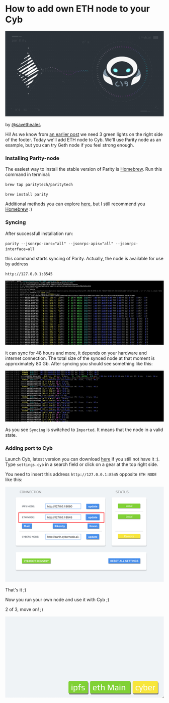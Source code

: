 # How to add own ETH node to your Cyb

![pic](0.png)

by [@savetheales](https://cyb//0x00CA47db1BE92C1072e973fd8DC4A082f7d70214.eth)

Hi! As we know from [an earlier post](https://steemit.com/web3/@savetheales/how-to-add-custom-ipfs-node-to-your-cyb) we need 3 green lights on the right side of the footer. Today we'll add ETH node to Cyb. We'll use Parity node as an example, but you can try Geth node if you feel strong enough.

### Installing Parity-node

The easiest way to install the stable version of Parity is [Homebrew](https://brew.sh/). Run this command in terminal:

`brew tap paritytech/paritytech`

`brew install parity`

Additional methods you can explore [here](https://wiki.parity.io/Setup), but I still recommend you [Homebrew](https://brew.sh/) :)

### Syncing

After successfull installation run:

`parity --jsonrpc-cors="all" --jsonrpc-apis="all" --jsonrpc-interface=all`

this command starts syncing of Parity. Actually, the node is available for use by address

`http://127.0.0.1:8545`

![result](3.png)

it can sync for 48 hours and more, it depends on your hardware and internet connection. The total size of the synced node at that moment is approximately 80 Gb. After syncing you should see something like this:

![result](4.png)

As you see `Syncing` is switched to `Imported`. It means that the node in a valid state.


### Adding port to Cyb

Launch Cyb, latest version you can download [here](https://github.com/cybercongress/cyb/releases) if you still not have it :). Type `settings.cyb` in a search field or click on a gear at the top right side.

You need to insert this address `http://127.0.0.1:8545` opposite `ETH NODE` like this:

![result](1.png)

That's it ;)

Now you run your own node and use it with Cyb ;)

2 of 3, move on! ;)

![result](2.png)
